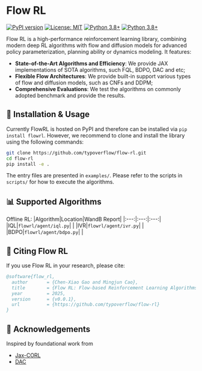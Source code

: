 # Flow RL

[![PyPI version](https://img.shields.io/pypi/v/flowrl.svg)](https://pypi.org/project/flowrl) [![License: MIT](https://img.shields.io/badge/License-MIT-yellow.svg)](LICENSE) [![Python 3.8+](https://img.shields.io/badge/python-3.11%2B-green.svg)](https://www.python.org/) [![Python 3.8+](https://static.pepy.tech/badge/flowrl)](https://pepy.tech/projects/flowrl)

Flow RL is a high-performance reinforcement learning library, combining modern deep RL algorithms with flow and diffusion models for advanced policy parameterization, planning ability or dynamics modeling. It features:
- **State-of-the-Art Algorithms and Efficiency**: We provide JAX implementations of SOTA algorithms, such FQL, BDPO, DAC and etc;
- **Flexible Flow Architectures**: We provide built-in support various types of flow and diffusion models, such as CNFs and DDPM;
- **Comprehensive Evaluations**: We test the algorithms on commonly adopted benchmark and provide the results.

## 🚀 Installation & Usage
Currently FlowRL is hosted on PyPI and therefore can be installed via `pip install flowrl`. However, we recommend to clone and install the library using the following commands:
```bash
git clone https://github.com/typoverflow/flow-rl.git
cd flow-rl
pip install -e .
```

The entry files are presented in `examples/`. Please refer to the scripts in `scripts/` for how to execute the algorithms.

## 📊 Supported Algorithms
Offline RL:
|Algorithm|Location|WandB Report|
|:---:|:---:|:---:|
|IQL|`flowrl/agent/iql.py`| |
|IVR|`flowrl/agent/ivr.py`| |
|BDPO|`flowrl/agent/bdpo.py`| |

## 📝 Citing Flow RL
If you use Flow RL in your research, please cite:
```bibtex
@software{flow_rl,
  author       = {Chen-Xiao Gao and Mingjun Cao},
  title        = {Flow RL: Flow-based Reinforcement Learning Algorithms},
  year         = 2025,
  version      = {v0.0.1},
  url          = {https://github.com/typoverflow/flow-rl}
}
```

## 💎 Acknowledgements
Inspired by foundational work from
- [Jax-CORL](https://github.com/nissymori/JAX-CORL)
- [DAC](https://github.com/Fang-Lin93/DAC)
